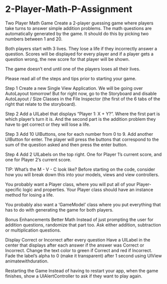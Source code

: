 # 2-Player-Math-P-Assignment

Two Player Math Game
Create a 2-player guessing game where players take turns to answer simple addition problems. The math questions are automatically generated by the game. It should do this by picking two numbers between 1 and 20.

Both players start with 3 lives. They lose a life if they incorrectly answer a question. Scores will be displayed for every player and if a player gets a question wrong, the new score for that player will be shown.

The game doesn’t end until one of the players loses all their lives.

Please read all of the steps and tips prior to starting your game.

Step 1
Create a new Single View Application. We will be going over AutoLayout tomorrow! But for right now, go to the Storyboard and disable AutoLayout / Size Classes in the File Inspector (the first of the 6 tabs of the right that relate to the storyboard).

Step 2
Add a UILabel that displays “Player 1: X + Y?”. Where the first part is which player’s turn it is. And the second part is the addition problem they have to get correct or they will lose a life.

Step 3
Add 10 UIButtons, one for each number from 0 to 9. Add another UIButton for enter. The player will press the buttons that correspond to the sum of the question asked and then press the enter button.

Step 4
Add 2 UILabels on the top right. One for Player 1’s current score, and one for Player 2’s current score.

TIP: What’s the M - V - C look like?
Before starting on the code, consider how you will break down this into your models, views and view controllers.

You probably want a Player class, where you will put all of your Player-specific logic and properties. Your Player class should have an instance method for losing a life.

You probably also want a ‘GameModel’ class where you put everything that has to do with generating the game for both players.

Bonus Enhancements
Better Math
Instead of just prompting the user for addition questions, randomize that part too. Ask either addition, subtraction or multiplication questions.

Display Correct or Incorrect after every question
Have a UILabel in the center that displays after each answer if the answer was Correct or Incorrect. Change the text color to green if Correct and red if Incorrect. Fade the label’s alpha to 0 (make it transparent) after 1 second using UIView animatewithduration.

Restarting the Game
Instead of having to restart your app, when the game finishes, show a UIAlertController to ask if they want to play again.
